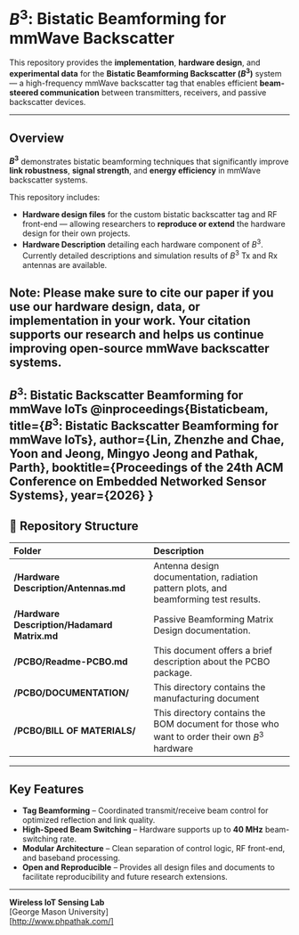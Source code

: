 #  $B^3$: Bistatic Beamforming for mmWave Backscatter

This repository provides the **implementation**, **hardware design**, and **experimental data** for the **Bistatic Beamforming Backscatter ($B^3$)** system — a high-frequency mmWave backscatter tag that enables efficient **beam-steered communication** between transmitters, receivers, and passive backscatter devices.

---

##  Overview

**$B^3$** demonstrates bistatic beamforming techniques that significantly improve **link robustness**, **signal strength**, and **energy efficiency** in mmWave backscatter systems.

This repository includes:
- **Hardware design files** for the custom bistatic backscatter tag and RF front-end — allowing researchers to **reproduce or extend** the hardware design for their own projects.  
- **Hardware Description** detailing each hardware component of $B^3$. Currently detailed descriptions and simulation results of $B^3$ Tx and Rx antennas are available.
## Note: Please make sure to cite our paper if you use our hardware design, data, or implementation in your work. Your citation supports our research and helps us continue improving open-source mmWave backscatter systems.
$B^3$: Bistatic Backscatter Beamforming for mmWave IoTs
@inproceedings{Bistaticbeam,
  title={$B^3$: Bistatic Backscatter Beamforming for mmWave IoTs},
  author={Lin, Zhenzhe and Chae, Yoon and Jeong, Mingyo Jeong and Pathak, Parth},
  booktitle={Proceedings of the 24th ACM Conference on Embedded Networked Sensor Systems},
  year={2026}
}
---

## 📁 Repository Structure

| Folder | Description |
|:--|:--|
| **/Hardware Description/Antennas.md** | Antenna design documentation, radiation pattern plots, and beamforming test results. |
| **/Hardware Description/Hadamard Matrix.md** | Passive Beamforming Matrix Design documentation. |
| **/PCBO/Readme-PCBO.md** | This document offers a brief description about the PCBO package. |
| **/PCBO/DOCUMENTATION/** | This directory contains the manufacturing document |
| **/PCBO/BILL OF MATERIALS/** | This directory contains the BOM document for those who want to order their own $B^3$ hardware |

---

## Key Features

- **Tag Beamforming** – Coordinated transmit/receive beam control for optimized reflection and link quality.  
- **High-Speed Beam Switching** – Hardware supports up to **40 MHz** beam-switching rate.  
- **Modular Architecture** – Clean separation of control logic, RF front-end, and baseband processing.  
- **Open and Reproducible** – Provides all design files and documents to facilitate reproducibility and future research extensions.

---



**Wireless IoT Sensing Lab**  
[George Mason University]  
[http://www.phpathak.com/]

